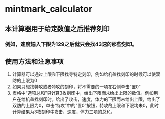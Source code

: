 # mintmark_calculator

## 本计算器用于给定数值之后推荐刻印
### 例如，速度输入下限为129之后就只会找43速的那些刻印。

## 使用方法和注意事项
1. 计算器可以通过上限和下限找寻特定刻印，例如给机盖找刻印的时候可以使双防的上限为0
2. 如果只想找特攻或者物攻的刻印，将不需要的一项在右侧单击“置0”
3. 表格中“选项总和”只计算3枚刻印中，给出下限而未给出上限的数值。例如用户在给机盖找刻印时，给出了攻击，速度，体力的下限而未给出上限，给出了双防的上限为0，单击“特攻”中的“置0”按钮，特攻的上限和下限均未0，此时计算结果为3枚刻印中攻击，速度，体力三项的总和。
